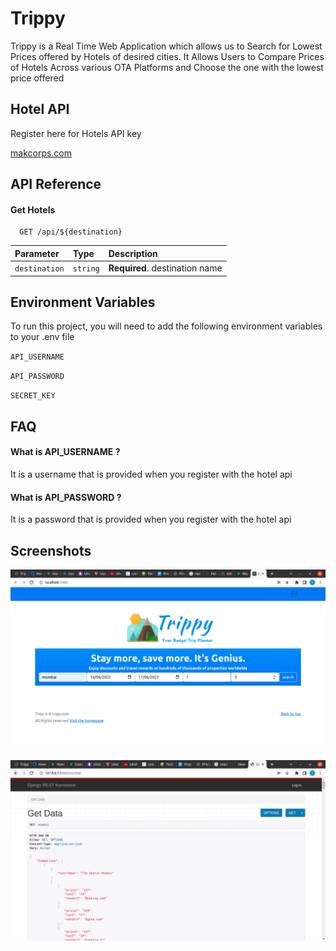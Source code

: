 
# Trippy

Trippy is a Real Time Web Application which allows us to Search for Lowest Prices offered by Hotels of desired cities. It Allows Users to Compare Prices of Hotels Across various OTA Platforms and Choose the one with the lowest price offered


## Hotel API 

Register here for Hotels API key

[makcorps.com](https://www.makcorps.com)


## API Reference

#### Get Hotels

```http
  GET /api/${destination}
```

| Parameter | Type     | Description                       |
| :-------- | :------- | :-------------------------------- |
| `destination`      | `string` | **Required**. destination name |



## Environment Variables

To run this project, you will need to add the following environment variables to your .env file

`API_USERNAME`

`API_PASSWORD`

`SECRET_KEY`


## FAQ

#### What is API_USERNAME ?

It is a username that is provided when you register with the hotel api

#### What is API_PASSWORD ?
It is a password that is provided when you register with the hotel api



## Screenshots

![App Screenshot](screenshots/image2.png)

![App Screenshot](screenshots/image8.png)

